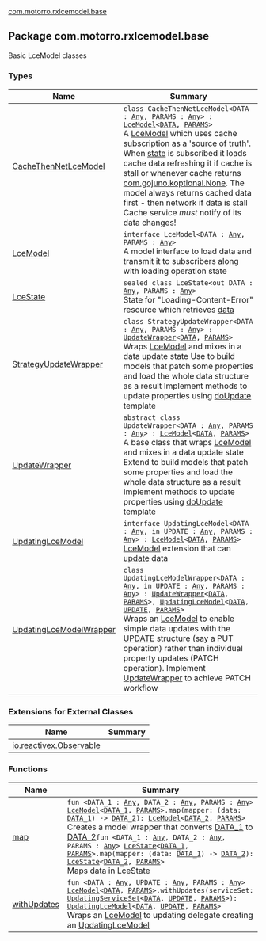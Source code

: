 [com.motorro.rxlcemodel.base](./index.md)

## Package com.motorro.rxlcemodel.base

Basic LceModel classes

### Types

| Name | Summary |
|---|---|
| [CacheThenNetLceModel](-cache-then-net-lce-model/index.md) | `class CacheThenNetLceModel<DATA : `[`Any`](https://kotlinlang.org/api/latest/jvm/stdlib/kotlin/-any/index.html)`, PARAMS : `[`Any`](https://kotlinlang.org/api/latest/jvm/stdlib/kotlin/-any/index.html)`> : `[`LceModel`](-lce-model/index.md)`<`[`DATA`](-cache-then-net-lce-model/index.md#DATA)`, `[`PARAMS`](-cache-then-net-lce-model/index.md#PARAMS)`>`<br>A [LceModel](-lce-model/index.md) which uses cache subscription as a 'source of truth'. When [state](-cache-then-net-lce-model/state.md) is subscribed it loads cache data refreshing it if cache is stall or whenever cache returns [com.gojuno.koptional.None](#). The model always returns cached data first - then network if data is stall Cache service *must* notify of its data changes! |
| [LceModel](-lce-model/index.md) | `interface LceModel<DATA : `[`Any`](https://kotlinlang.org/api/latest/jvm/stdlib/kotlin/-any/index.html)`, PARAMS : `[`Any`](https://kotlinlang.org/api/latest/jvm/stdlib/kotlin/-any/index.html)`>`<br>A model interface to load data and transmit it to subscribers along with loading operation state |
| [LceState](-lce-state/index.md) | `sealed class LceState<out DATA : `[`Any`](https://kotlinlang.org/api/latest/jvm/stdlib/kotlin/-any/index.html)`, PARAMS : `[`Any`](https://kotlinlang.org/api/latest/jvm/stdlib/kotlin/-any/index.html)`>`<br>State for "Loading-Content-Error" resource which retrieves [data](-lce-state/data.md) |
| [StrategyUpdateWrapper](-strategy-update-wrapper/index.md) | `class StrategyUpdateWrapper<DATA : `[`Any`](https://kotlinlang.org/api/latest/jvm/stdlib/kotlin/-any/index.html)`, PARAMS : `[`Any`](https://kotlinlang.org/api/latest/jvm/stdlib/kotlin/-any/index.html)`> : `[`UpdateWrapper`](-update-wrapper/index.md)`<`[`DATA`](-strategy-update-wrapper/index.md#DATA)`, `[`PARAMS`](-strategy-update-wrapper/index.md#PARAMS)`>`<br>Wraps [LceModel](-lce-model/index.md) and mixes in a data update state Use to build models that patch some properties and load the whole data structure as a result Implement methods to update properties using [doUpdate](-update-wrapper/do-update.md) template |
| [UpdateWrapper](-update-wrapper/index.md) | `abstract class UpdateWrapper<DATA : `[`Any`](https://kotlinlang.org/api/latest/jvm/stdlib/kotlin/-any/index.html)`, PARAMS : `[`Any`](https://kotlinlang.org/api/latest/jvm/stdlib/kotlin/-any/index.html)`> : `[`LceModel`](-lce-model/index.md)`<`[`DATA`](-update-wrapper/index.md#DATA)`, `[`PARAMS`](-update-wrapper/index.md#PARAMS)`>`<br>A base class that wraps [LceModel](-lce-model/index.md) and mixes in a data update state Extend to build models that patch some properties and load the whole data structure as a result Implement methods to update properties using [doUpdate](-update-wrapper/do-update.md) template |
| [UpdatingLceModel](-updating-lce-model/index.md) | `interface UpdatingLceModel<DATA : `[`Any`](https://kotlinlang.org/api/latest/jvm/stdlib/kotlin/-any/index.html)`, in UPDATE : `[`Any`](https://kotlinlang.org/api/latest/jvm/stdlib/kotlin/-any/index.html)`, PARAMS : `[`Any`](https://kotlinlang.org/api/latest/jvm/stdlib/kotlin/-any/index.html)`> : `[`LceModel`](-lce-model/index.md)`<`[`DATA`](-updating-lce-model/index.md#DATA)`, `[`PARAMS`](-updating-lce-model/index.md#PARAMS)`>`<br>[LceModel](-lce-model/index.md) extension that can [update](-updating-lce-model/update.md) data |
| [UpdatingLceModelWrapper](-updating-lce-model-wrapper/index.md) | `class UpdatingLceModelWrapper<DATA : `[`Any`](https://kotlinlang.org/api/latest/jvm/stdlib/kotlin/-any/index.html)`, in UPDATE : `[`Any`](https://kotlinlang.org/api/latest/jvm/stdlib/kotlin/-any/index.html)`, PARAMS : `[`Any`](https://kotlinlang.org/api/latest/jvm/stdlib/kotlin/-any/index.html)`> : `[`UpdateWrapper`](-update-wrapper/index.md)`<`[`DATA`](-updating-lce-model-wrapper/index.md#DATA)`, `[`PARAMS`](-updating-lce-model-wrapper/index.md#PARAMS)`>, `[`UpdatingLceModel`](-updating-lce-model/index.md)`<`[`DATA`](-updating-lce-model-wrapper/index.md#DATA)`, `[`UPDATE`](-updating-lce-model-wrapper/index.md#UPDATE)`, `[`PARAMS`](-updating-lce-model-wrapper/index.md#PARAMS)`>`<br>Wraps an [LceModel](-lce-model/index.md) to enable simple data updates with the [UPDATE](-updating-lce-model-wrapper/index.md#UPDATE) structure (say a PUT operation) rather than individual property updates (PATCH operation). Implement [UpdateWrapper](-update-wrapper/index.md) to achieve PATCH workflow |

### Extensions for External Classes

| Name | Summary |
|---|---|
| [io.reactivex.Observable](io.reactivex.-observable/index.md) |  |

### Functions

| Name | Summary |
|---|---|
| [map](map.md) | `fun <DATA_1 : `[`Any`](https://kotlinlang.org/api/latest/jvm/stdlib/kotlin/-any/index.html)`, DATA_2 : `[`Any`](https://kotlinlang.org/api/latest/jvm/stdlib/kotlin/-any/index.html)`, PARAMS : `[`Any`](https://kotlinlang.org/api/latest/jvm/stdlib/kotlin/-any/index.html)`> `[`LceModel`](-lce-model/index.md)`<`[`DATA_1`](map.md#DATA_1)`, `[`PARAMS`](map.md#PARAMS)`>.map(mapper: (data: `[`DATA_1`](map.md#DATA_1)`) -> `[`DATA_2`](map.md#DATA_2)`): `[`LceModel`](-lce-model/index.md)`<`[`DATA_2`](map.md#DATA_2)`, `[`PARAMS`](map.md#PARAMS)`>`<br>Creates a model wrapper that converts [DATA_1](map.md#DATA_1) to [DATA_2](map.md#DATA_2)`fun <DATA_1 : `[`Any`](https://kotlinlang.org/api/latest/jvm/stdlib/kotlin/-any/index.html)`, DATA_2 : `[`Any`](https://kotlinlang.org/api/latest/jvm/stdlib/kotlin/-any/index.html)`, PARAMS : `[`Any`](https://kotlinlang.org/api/latest/jvm/stdlib/kotlin/-any/index.html)`> `[`LceState`](-lce-state/index.md)`<`[`DATA_1`](map.md#DATA_1)`, `[`PARAMS`](map.md#PARAMS)`>.map(mapper: (data: `[`DATA_1`](map.md#DATA_1)`) -> `[`DATA_2`](map.md#DATA_2)`): `[`LceState`](-lce-state/index.md)`<`[`DATA_2`](map.md#DATA_2)`, `[`PARAMS`](map.md#PARAMS)`>`<br>Maps data in LceState |
| [withUpdates](with-updates.md) | `fun <DATA : `[`Any`](https://kotlinlang.org/api/latest/jvm/stdlib/kotlin/-any/index.html)`, UPDATE : `[`Any`](https://kotlinlang.org/api/latest/jvm/stdlib/kotlin/-any/index.html)`, PARAMS : `[`Any`](https://kotlinlang.org/api/latest/jvm/stdlib/kotlin/-any/index.html)`> `[`LceModel`](-lce-model/index.md)`<`[`DATA`](with-updates.md#DATA)`, `[`PARAMS`](with-updates.md#PARAMS)`>.withUpdates(serviceSet: `[`UpdatingServiceSet`](../com.motorro.rxlcemodel.base.service/-updating-service-set/index.md)`<`[`DATA`](with-updates.md#DATA)`, `[`UPDATE`](with-updates.md#UPDATE)`, `[`PARAMS`](with-updates.md#PARAMS)`>): `[`UpdatingLceModel`](-updating-lce-model/index.md)`<`[`DATA`](with-updates.md#DATA)`, `[`UPDATE`](with-updates.md#UPDATE)`, `[`PARAMS`](with-updates.md#PARAMS)`>`<br>Wraps an [LceModel](-lce-model/index.md) to updating delegate creating an [UpdatingLceModel](-updating-lce-model/index.md) |
